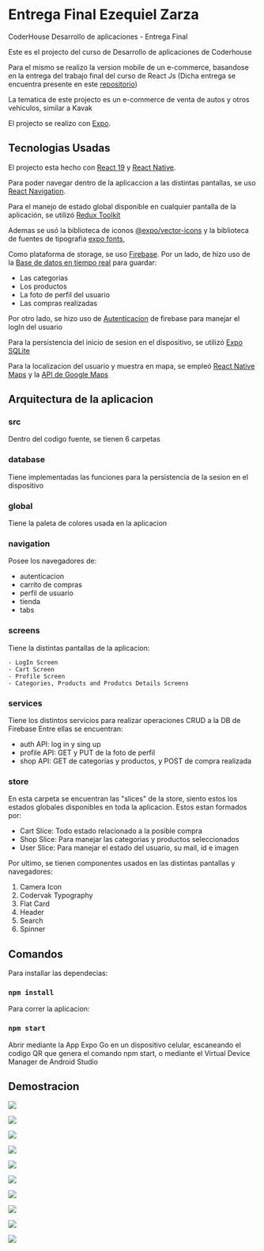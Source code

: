 # Entrega Final Ezequiel Zarza

CoderHouse Desarrollo de aplicaciones - Entrega Final

Este es el projecto del curso de Desarrollo de aplicaciones de Coderhouse

Para el mismo se realizo la version mobile de un e-commerce, basandose en la entrega del trabajo final del curso de React Js
(Dicha entrega se encuentra presente en este [repositorio](https://github.com/EzequielZarza/PreEntrega1Zarza))

La tematica de este projecto es un e-commerce de venta de autos y otros vehiculos, similar a Kavak

El projecto se realizo con [Expo](https://docs.expo.dev/).

## Tecnologias Usadas

El projecto esta hecho con [React 19](https://react.dev/) y [React Native](https://reactnative.dev/docs/intro-react-native-components).

Para poder navegar dentro de la aplicaccion a las distintas pantallas, se uso [React Navigation](https://reactnavigation.org/).

Para el manejo de estado global disponible en cualquier pantalla de la aplicación, se utilizó [Redux Toolkit](https://redux-toolkit.js.org/)

Ademas se usó la biblioteca de iconos [@expo/vector-icons](https://icons.expo.fyi/Index) y la biblioteca de fuentes de tipografia
[expo fonts](https://docs.expo.dev/develop/user-interface/fonts/),

Como plataforma de storage, se uso [Firebase](https://firebase.google.com/?hl=es).
Por un lado, de hizo uso de la [Base de datos en tiempo real](https://firebase.google.com/docs/database) para
guardar:
  - Las categorias
  - Los productos
  - La foto de perfil del usuario
  - Las compras realizadas

Por otro lado, se hizo uso de [Autenticacion](https://firebase.google.com/docs/auth) de firebase para manejar el logIn del usuario

Para la persistencia del inicio de sesion en el dispositivo, se utilizó [Expo SQLite](https://docs.expo.dev/versions/latest/sdk/sqlite/)

Para la localizacion del usuario y muestra en mapa, se empleó [React Native Maps](https://www.npmjs.com/package/react-native-maps) y la [API de Google Maps](https://console.cloud.google.com/google/maps-apis/home)


## Arquitectura de la aplicacion

### src

Dentro del codigo fuente, se tienen 6 carpetas

### database 
  Tiene implementadas las funciones para la persistencia de la sesion en el dispositivo

### global

  Tiene la paleta de colores usada en la aplicacion

### navigation

  Posee los navegadores de:

  - autenticacion
  - carrito de compras
  - perfil de usuario
  - tienda
  - tabs

### screens

  Tiene la distintas pantallas de la aplicacion:

    - LogIn Screen
    - Cart Screen
    - Profile Screen
    - Categories, Products and Produtcs Details Screens

### services

  Tiene los distintos servicios para realizar operaciones CRUD a la DB de Firebase
  Entre ellas se encuentran:

  - auth API: log in y sing up
  - profile API: GET y PUT de la foto de perfil
  - shop API: GET de categorias y productos, y POST de compra realizada

### store

  En esta carpeta se encuentran las "slices" de la store, siento estos los estados
  globales disponibles en toda la aplicacion.
  Estos estan formados por:

  - Cart Slice: Todo estado relacionado a la posible compra
  - Shop Slice: Para manejar las categorias y productos seleccionados
  - User Slice: Para manejar el estado del usuario, su mail, id e imagen

Por ultimo, se tienen componentes usados en las distintas pantallas y navegadores:

  1. Camera Icon
  2. Codervak Typography
  3. Flat Card
  4. Header
  5. Search
  6. Spinner

## Comandos

Para installar las dependecias:

### `npm install`

Para correr la aplicacion:

### `npm start`

Abrir mediante la App Expo Go en un dispositivo celular, escaneando el codigo QR que genera el comando npm start, o mediante el Virtual Device Manager de Android Studio 

## Demostracion

![](https://github.com/EzequielZarza/codervak-mobile/blob/master/imagenes-demo/1000074041.png?raw=true)

![](https://github.com/EzequielZarza/codervak-mobile/blob/master/imagenes-demo/1000074042.png?raw=true)

![](https://github.com/EzequielZarza/codervak-mobile/blob/master/imagenes-demo/1000074043.png?raw=true)

![](https://github.com/EzequielZarza/codervak-mobile/blob/master/imagenes-demo/1000074044.png?raw=true)

![](https://github.com/EzequielZarza/codervak-mobile/blob/master/imagenes-demo/1000074045.png?raw=true)

![](https://github.com/EzequielZarza/codervak-mobile/blob/master/imagenes-demo/1000074046.png?raw=true)

![](https://github.com/EzequielZarza/codervak-mobile/blob/master/imagenes-demo/1000074047.png?raw=true)

![](https://github.com/EzequielZarza/codervak-mobile/blob/master/imagenes-demo/1000074048.png?raw=true)

![](https://github.com/EzequielZarza/codervak-mobile/blob/master/imagenes-demo/1000074049.png?raw=true)

![](https://github.com/EzequielZarza/codervak-mobile/blob/master/imagenes-demo/1000074050.png?raw=true)
